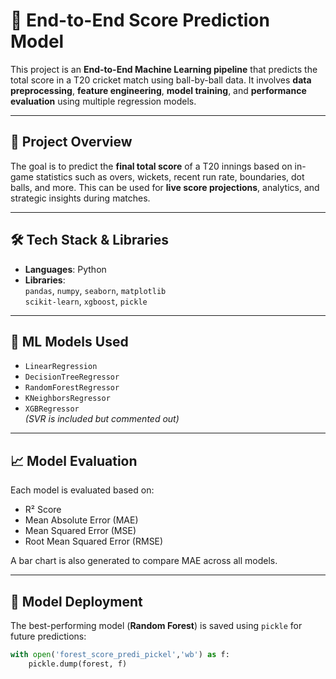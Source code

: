 # 🏏 End-to-End Score Prediction Model

This project is an **End-to-End Machine Learning pipeline** that predicts the total score in a T20 cricket match using ball-by-ball data. It involves **data preprocessing**, **feature engineering**, **model training**, and **performance evaluation** using multiple regression models.

---

## 📌 Project Overview

The goal is to predict the **final total score** of a T20 innings based on in-game statistics such as overs, wickets, recent run rate, boundaries, dot balls, and more. This can be used for **live score projections**, analytics, and strategic insights during matches.

---

## 🛠️ Tech Stack & Libraries

- **Languages**: Python
- **Libraries**:  
  `pandas`, `numpy`, `seaborn`, `matplotlib`  
  `scikit-learn`, `xgboost`, `pickle`

---

## 🧠 ML Models Used

- `LinearRegression`
- `DecisionTreeRegressor`
- `RandomForestRegressor`
- `KNeighborsRegressor`
- `XGBRegressor`  
*(SVR is included but commented out)*
---

## 📈 Model Evaluation

Each model is evaluated based on:

- R² Score
- Mean Absolute Error (MAE)
- Mean Squared Error (MSE)
- Root Mean Squared Error (RMSE)

A bar chart is also generated to compare MAE across all models.

---

## 💾 Model Deployment

The best-performing model (**Random Forest**) is saved using `pickle` for future predictions:

```python
with open('forest_score_predi_pickel','wb') as f:
    pickle.dump(forest, f)
